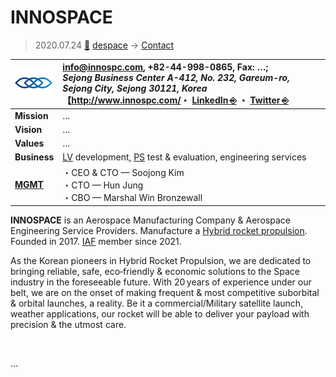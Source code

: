 # INNOSPACE
> 2020.07.24 [🚀](../../index/index.md) [despace](../index.md) → [Contact](../contact.md)

|[![](../f/con/i/innospace_logo1_thumb.png)](../f/con/i/innospace_logo1.png)|<info@innospc.com>, +82-44-998-0865, Fax: …;<br> *Sejong Business Center A-412, No. 232, Gareum-ro, Sejong City, Sejong 30121, Korea*<br> 【<http://www.innospc.com/>・ [LinkedIn ⎆](https://www.linkedin.com/company/inno-space) ・ [Twitter ⎆](https://twitter.com/innospacecorp?lang=en)|
|:--|:--|
|**Mission**|…|
|**Vision**|…|
|**Values**|…|
|**Business**|[LV](../lv.md) development, [PS](../ps.md) test & evaluation, engineering services |
|**[MGMT](../mgmt.md)**|・CEO & CTO — Soojong Kim<br> ・CTO — Hun Jung<br> ・CBO — Marshal Win Bronzewall|

**INNOSPACE** is an Aerospace Manufacturing Company & Aerospace Engineering Service Providers. Manufacture a [Hybrid rocket propulsion](../ps.md). Founded in 2017. [IAF](iaf.md) member since 2021.

As the Korean pioneers in Hybrid Rocket Propulsion, we are dedicated to bringing reliable, safe, eco‑friendly & economic solutions to the Space industry in the foreseeable future. With 20 years of experience under our belt, we are on the onset of making frequent & most competitive suborbital & orbital launches, a reality. Be it a commercial/Military satellite launch, weather applications, our rocket will be able to deliver your payload with precision & the utmost care.

<p style="page-break-after:always"> </p>

…


